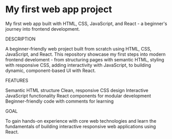 # My first web app project
 
My first web app built with HTML, CSS, JavaScript, and React - a beginner's journey into frontend development.

DESCRIPTION

A beginner-friendly web project built from scratch using HTML, CSS, JavaScript, and React. This repository showcase my first steps into modern frontend develoment - from structuring pages with semantic HTML, styling with responsive CSS, adding interactivity with JavaScript, to building dynamic, component-based UI with React.

FEATURES

Semantic HTML structure
Clean, responsive CSS design
Interactive JavaScript functionality
React components for modular development
Beginner-friendly code with comments for learning

GOAL

To gain hands-on experience with core web technologies and learn the fundamentals of building interactive responsive web applications using React.
